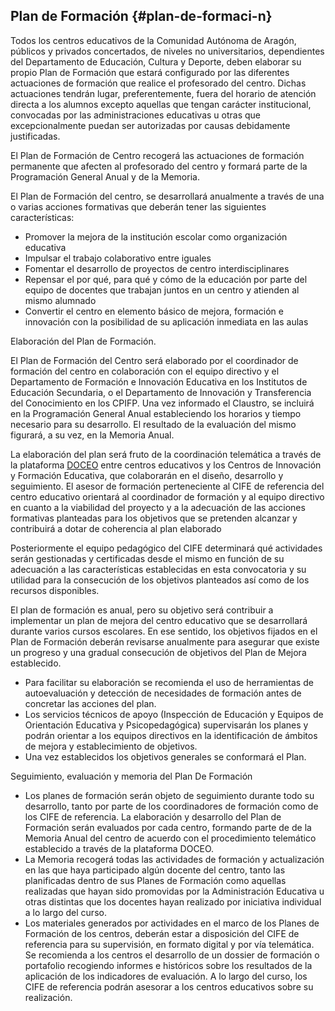 ## Plan de Formación {#plan-de-formaci-n}

Todos los centros educativos de la Comunidad Autónoma de Aragón, públicos y privados concertados, de niveles no universitarios, dependientes del Departamento de Educación, Cultura y Deporte, deben elaborar su propio Plan de Formación que estará configurado por las diferentes actuaciones de formación que realice el profesorado del centro. Dichas actuaciones tendrán lugar, preferentemente, fuera del horario de atención directa a los alumnos excepto aquellas que tengan carácter institucional, convocadas por las administraciones educativas u otras que excepcionalmente puedan ser autorizadas por causas debidamente justificadas.

El Plan de Formación de Centro recogerá las actuaciones de formación permanente que afecten al profesorado del centro y formará parte de la Programación General Anual y de la Memoria.

El Plan de Formación del centro, se desarrollará anualmente a través de una o varias acciones formativas que deberán tener las siguientes características:

*   Promover la mejora de la institución escolar como organización educativa
*   Impulsar el trabajo colaborativo entre iguales
*   Fomentar el desarrollo de proyectos de centro interdisciplinares
*   Repensar el por qué, para qué y cómo de la educación por parte del equipo de docentes que trabajan juntos en un centro y atienden al mismo alumnado
*   Convertir el centro en elemento básico de mejora, formación e innovación con la posibilidad de su aplicación inmediata en las aulas

Elaboración del Plan de Formación.

El Plan de Formación del Centro será elaborado por el coordinador de formación del centro en colaboración con el equipo directivo y el Departamento de Formación e Innovación Educativa en los Institutos de Educación Secundaria, o el Departamento de Innovación y Transferencia del Conocimiento en los CPIFP. Una vez informado el Claustro, se incluirá en la Programación General Anual estableciendo los horarios y tiempo necesario para su desarrollo. El resultado de la evaluación del mismo figurará, a su vez, en la Memoria Anual.

La elaboración del plan será fruto de la coordinación telemática a través de la plataforma [DOCEO](https://www.google.com/url?q=https://cifes.aragon.es/modulos/index.php&sa=D&ust=1511515248815000&usg=AFQjCNFZniUpzY5sjdX3yCBCeLwndm9gAw) entre centros educativos y los Centros de Innovación y Formación Educativa, que colaborarán en el diseño, desarrollo y seguimiento. El asesor de formación perteneciente al CIFE de referencia del centro educativo orientará al coordinador de formación y al equipo directivo en cuanto a la viabilidad del proyecto y a la adecuación de las acciones formativas planteadas para los objetivos que se pretenden alcanzar y contribuirá a dotar de coherencia al plan elaborado

Posteriormente el equipo pedagógico del CIFE determinará qué actividades serán gestionadas y certificadas desde el mismo en función de su adecuación a las características establecidas en esta convocatoria y su utilidad para la consecución de los objetivos planteados así como de los recursos disponibles.

El plan de formación es anual, pero su objetivo será contribuir a implementar un plan de mejora del centro educativo que se desarrollará durante varios cursos escolares. En ese sentido, los objetivos fijados en el Plan de Formación deberán revisarse anualmente para asegurar que existe un progreso y una gradual consecución de objetivos del Plan de Mejora establecido.

*   Para facilitar su elaboración se recomienda el uso de herramientas de autoevaluación y detección de necesidades de formación antes de concretar las acciones del plan.
*   Los servicios técnicos de apoyo (Inspección de Educación y Equipos de Orientación Educativa y Psicopedagógica) supervisarán los planes y podrán orientar a los equipos directivos en la identificación de ámbitos de mejora y establecimiento de objetivos.
*   Una vez establecidos los objetivos generales se conformará el Plan.

Seguimiento, evaluación y memoria del Plan De Formación

*   Los planes de formación serán objeto de seguimiento durante todo su desarrollo, tanto por parte de los coordinadores de formación como de los CIFE de referencia. La elaboración y desarrollo del Plan de Formación serán evaluados por cada centro, formando parte de de la Memoria Anual del centro de acuerdo con el procedimiento telemático establecido a través de la plataforma DOCEO.
*   La Memoria recogerá todas las actividades de formación y actualización en las que haya participado algún docente del centro, tanto las planificadas dentro de sus Planes de Formación como aquellas realizadas que hayan sido promovidas por la Administración Educativa u otras distintas que los docentes hayan realizado por iniciativa individual a lo largo del curso.
*   Los materiales generados por actividades en el marco de los Planes de Formación de los centros, deberán estar a disposición del CIFE de referencia para su supervisión, en formato digital y por vía telemática. Se recomienda a los centros el desarrollo de un dossier de formación o portafolio recogiendo informes e históricos sobre los resultados de la aplicación de los indicadores de evaluación.  A lo largo del curso, los CIFE de referencia podrán asesorar a los centros educativos sobre su realización.